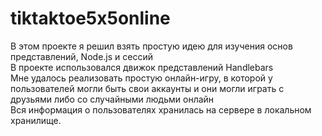 # tiktaktoe5x5online
В этом проекте я решил взять простую идею для изучения основ представлений, Node.js и сессий
<br>В проекте использовался движок представлений Handlebars
<br>Мне удалось реализовать простую онлайн-игру, в которой у пользователей могли быть свои аккаунты и они могли играть с друзьями либо  со случайными людьми онлайн
<br>Вся информация о пользователях хранилась на сервере в локальном хранилище.
